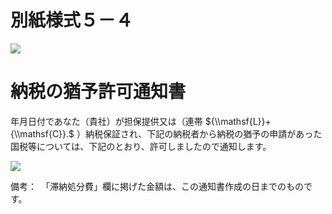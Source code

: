 # 別紙様式５－４

![](https://www.nta.go.jp/tmp/4b2e09eb-3a75-4b24-a586-7e0ee2ef2698/images/7061657772c465cf946b2e0ece06bf6cf0388c39b53f35e561f276897db4c8a1.jpg)

# 納税の猶予許可通知書

年月日付であなた（貴社）が担保提供又は（連帯 ${\\mathsf{L}}+{\\mathsf{C}}.$ ）納税保証され、下記の納税者から納税の猶予の申請があった国税等については、下記のとおり、許可しましたので通知します。

![](https://www.nta.go.jp/tmp/4b2e09eb-3a75-4b24-a586-7e0ee2ef2698/images/eead541c742d46fd533fbcc73b2e1c2da4babc1adea229a03919ed2551bde62a.jpg)

備考：　「滞納処分費」欄に掲げた金額は、この通知書作成の日までのものです。